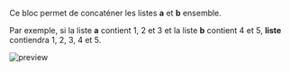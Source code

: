 Ce bloc permet de concaténer les listes **a** et **b** ensemble.

Par exemple, si la liste **a** contient 1, 2 et 3 et la liste **b** contient 4 et 5, **liste** contiendra 1, 2, 3, 4 et 5.

![preview](/images/expressions/concatList-fr.png)